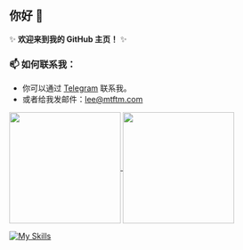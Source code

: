 ## 你好 👋 

✨ **欢迎来到我的 GitHub 主页！** ✨

### 📫 如何联系我：
- 你可以通过 [Telegram](https://t.me/leetfs) 联系我。
- 或者给我发邮件：lee@mtftm.com

<a href="https://github.com/Leetfs/">
  <img height=200 align="center" src="https://github-readme-stats.vercel.app/api?username=Leetfs&show_icons=true&count_private=true&card_width=200" />
</a>
<a href="https://github.com/Leetfs/">
  <img height=200 align="center" src="https://github-readme-stats.vercel.app/api/top-langs?username=Leetfs&layout=compact&langs_count=8&card_width=150" />
</a>

[![My Skills](https://skillicons.dev/icons?i=vscode,unity,ae,au,ai,ps,pr,blender,c,cs,cpp,cloudflare,css,debian,docker,git,github,githubactions,html,md,ubuntu,vue,vite)](https://skillicons.dev)